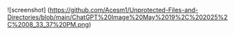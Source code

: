 ![screenshot]
(https://github.com/Acesm1/Unprotected-Files-and-Directories/blob/main/ChatGPT%20Image%20May%2019%2C%202025%2C%2008_33_37%20PM.png)
